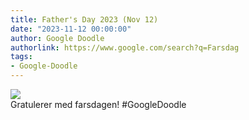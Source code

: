 ```yaml
---
title: Father's Day 2023 (Nov 12)
date: "2023-11-12 00:00:00"
author: Google Doodle
authorlink: https://www.google.com/search?q=Farsdag
tags:
- Google-Doodle
---
```

<img src="https://www.google.com/logos/doodles/2023/fathers-day-2023-nov-12-6753651837109964-l.png" referrerpolicy="no-referrer"><br>Gratulerer med farsdagen! #GoogleDoodle